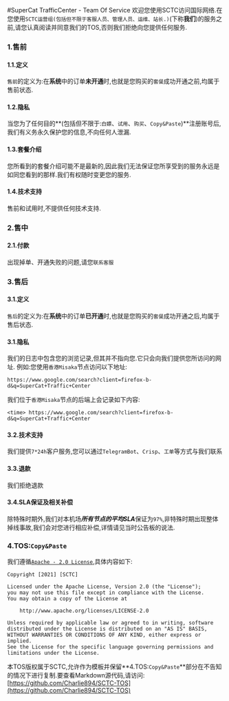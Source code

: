 #SuperCat TrafficCenter - Team Of Service
欢迎您使用SCTC访问国际网络.在您使用`SCTC运营组(包括但不限于客服人员、管理人员、运维、站长.)`(下称**我们**)的服务之前,请您认真阅读并同意我们的TOS,否则我们拒绝向您提供任何服务.
### 1.售前
#### 1.1.定义
````售前````的定义为:在**系统**中的订单**未开通**时,也就是您购买的````套餐````成功开通之前,均属于售前状态.
#### 1.2.隐私
当您为了任何目的**(包括但不限于:````白嫖````、````试用````、````购买````、`Copy&Paste`)**注册账号后,我们有义务永久保护您的信息,不向任何人泄漏.
#### 1.3.套餐介绍
您所看到的套餐介绍可能不是最新的,因此我们无法保证您所享受到的服务永远是如同您看到的那样.我们有权随时变更您的服务.
#### 1.4.技术支持
售前和试用时,不提供任何技术支持.
### 2.售中
#### 2.1.付款
出现掉单、开通失败的问题,请您`联系客服`
### 3.售后
#### 3.1.定义
````售后````的定义为:在**系统**中的订单**已开通**时,也就是您购买的````套餐````成功开通之后,均属于售后状态.
#### 3.1.隐私
我们的日志中包含您的浏览记录,但其并不指向您.它只会向我们提供您所访问的网址.
例如:您使用`香港Misaka`节点访问以下地址:
```
https://www.google.com/search?client=firefox-b-d&q=SuperCat+Traffic+Center
```
我们位于`香港Misaka`节点的后端上会记录如下内容:
```
<time> https://www.google.com/search?client=firefox-b-d&q=SuperCat+Traffic+Center
```
#### 3.2.技术支持
我们提供`7*24h`客户服务,您可以通过`TelegramBot`、`Crisp`、`工单`等方式与我们联系
#### 3.3.退款
我们拒绝退款
#### 3.4.SLA保证及相关补偿
除特殊时期外,我们对本机场***所有节点的平均SLA***保证为`97%`,非特殊时期出现整体掉线事故,我们会对您进行相应补偿,详情请见当时公告板的说法.
### 4.TOS:`Copy&Paste`
我们遵循[`Apache - 2.0 License`](http://www.apache.org/licenses/LICENSE-2.0),具体内容如下:
```
Copyright [2021] [SCTC]

Licensed under the Apache License, Version 2.0 (the "License");
you may not use this file except in compliance with the License.
You may obtain a copy of the License at

    http://www.apache.org/licenses/LICENSE-2.0

Unless required by applicable law or agreed to in writing, software
distributed under the License is distributed on an "AS IS" BASIS,
WITHOUT WARRANTIES OR CONDITIONS OF ANY KIND, either express or implied.
See the License for the specific language governing permissions and
limitations under the License.
```
本TOS版权属于SCTC,允许作为模板并保留**4.TOS:`Copy&Paste`**部分在不告知的情况下进行复制.要查看Markdown源代码,请访问:[https://github.com/Charlie894/SCTC-TOS](https://github.com/Charlie894/SCTC-TOS)

